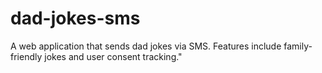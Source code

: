 # dad-jokes-sms
A web application that sends dad jokes via SMS. Features include family-friendly jokes and user consent tracking."
